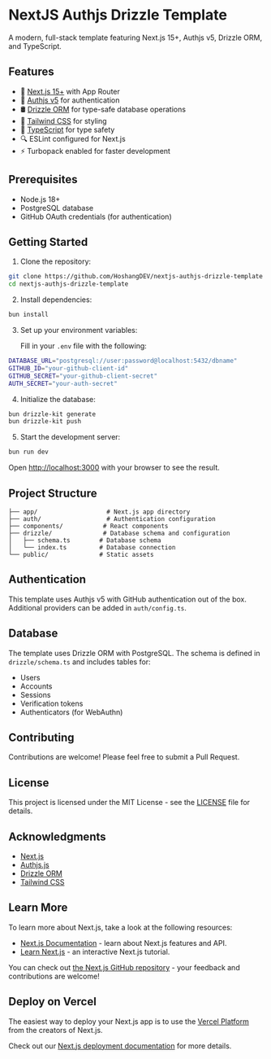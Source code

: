 # NextJS Authjs Drizzle Template

A modern, full-stack template featuring Next.js 15+, Authjs v5, Drizzle ORM, and TypeScript.

## Features

- 🚀 [Next.js 15+](https://nextjs.org/) with App Router
- 🔐 [Authjs v5](https://next-auth.js.org/) for authentication
- 🛢️ [Drizzle ORM](https://orm.drizzle.team/) for type-safe database operations
- 🎨 [Tailwind CSS](https://tailwindcss.com/) for styling
- 📝 [TypeScript](https://www.typescriptlang.org/) for type safety
- 🔍 ESLint configured for Next.js
- ⚡ Turbopack enabled for faster development

## Prerequisites

- Node.js 18+ 
- PostgreSQL database
- GitHub OAuth credentials (for authentication)

## Getting Started

1. Clone the repository:

```bash
git clone https://github.com/HoshangDEV/nextjs-authjs-drizzle-template
cd nextjs-authjs-drizzle-template
```

2. Install dependencies:

```bash
bun install
```

3. Set up your environment variables:

    Fill in your `.env` file with the following:

```bash
DATABASE_URL="postgresql://user:password@localhost:5432/dbname"
GITHUB_ID="your-github-client-id"
GITHUB_SECRET="your-github-client-secret"
AUTH_SECRET="your-auth-secret"
```

4. Initialize the database:

```bash
bun drizzle-kit generate
bun drizzle-kit push
```

5. Start the development server:

```bash
bun run dev
```

Open [http://localhost:3000](http://localhost:3000) with your browser to see the result.

## Project Structure

```
├── app/                   # Next.js app directory
├── auth/                  # Authentication configuration
├── components/           # React components
├── drizzle/              # Database schema and configuration
│   ├── schema.ts        # Database schema
│   └── index.ts         # Database connection
└── public/              # Static assets
```

## Authentication

This template uses Authjs v5 with GitHub authentication out of the box. Additional providers can be added in `auth/config.ts`.

## Database

The template uses Drizzle ORM with PostgreSQL. The schema is defined in `drizzle/schema.ts` and includes tables for:
- Users
- Accounts
- Sessions
- Verification tokens
- Authenticators (for WebAuthn)

## Contributing

Contributions are welcome! Please feel free to submit a Pull Request.

## License

This project is licensed under the MIT License - see the [LICENSE](LICENSE) file for details.

## Acknowledgments

- [Next.js](https://nextjs.org/)
- [Authjs.js](https://next-auth.js.org/)
- [Drizzle ORM](https://orm.drizzle.team/)
- [Tailwind CSS](https://tailwindcss.com/)

## Learn More

To learn more about Next.js, take a look at the following resources:

- [Next.js Documentation](https://nextjs.org/docs) - learn about Next.js features and API.
- [Learn Next.js](https://nextjs.org/learn) - an interactive Next.js tutorial.

You can check out [the Next.js GitHub repository](https://github.com/vercel/next.js) - your feedback and contributions are welcome!

## Deploy on Vercel

The easiest way to deploy your Next.js app is to use the [Vercel Platform](https://vercel.com/new?utm_medium=default-template&filter=next.js&utm_source=create-next-app&utm_campaign=create-next-app-readme) from the creators of Next.js.

Check out our [Next.js deployment documentation](https://nextjs.org/docs/app/building-your-application/deploying) for more details.
